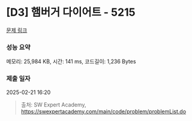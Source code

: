 # [D3] 햄버거 다이어트 - 5215 

[문제 링크](https://swexpertacademy.com/main/code/problem/problemDetail.do?contestProbId=AWT-lPB6dHUDFAVT) 

### 성능 요약

메모리: 25,984 KB, 시간: 141 ms, 코드길이: 1,236 Bytes

### 제출 일자

2025-02-21 16:20



> 출처: SW Expert Academy, https://swexpertacademy.com/main/code/problem/problemList.do